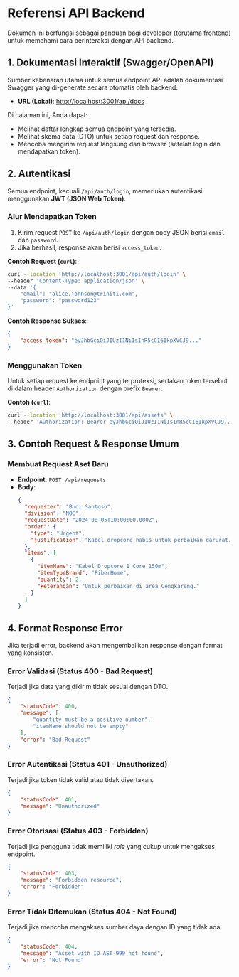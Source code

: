 # Referensi API Backend

Dokumen ini berfungsi sebagai panduan bagi developer (terutama frontend) untuk memahami cara berinteraksi dengan API backend.

## 1. Dokumentasi Interaktif (Swagger/OpenAPI)

Sumber kebenaran utama untuk semua endpoint API adalah dokumentasi Swagger yang di-generate secara otomatis oleh backend.

-   **URL (Lokal)**: [http://localhost:3001/api/docs](http://localhost:3001/api/docs)

Di halaman ini, Anda dapat:
-   Melihat daftar lengkap semua endpoint yang tersedia.
-   Melihat skema data (DTO) untuk setiap request dan response.
-   Mencoba mengirim request langsung dari browser (setelah login dan mendapatkan token).

## 2. Autentikasi

Semua endpoint, kecuali `/api/auth/login`, memerlukan autentikasi menggunakan **JWT (JSON Web Token)**.

### Alur Mendapatkan Token

1.  Kirim request `POST` ke `/api/auth/login` dengan body JSON berisi `email` dan `password`.
2.  Jika berhasil, response akan berisi `access_token`.

**Contoh Request (`curl`)**:
```bash
curl --location 'http://localhost:3001/api/auth/login' \
--header 'Content-Type: application/json' \
--data '{
    "email": "alice.johnson@triniti.com",
    "password": "password123"
}'
```

**Contoh Response Sukses**:
```json
{
    "access_token": "eyJhbGciOiJIUzI1NiIsInR5cCI6IkpXVCJ9..."
}
```

### Menggunakan Token

Untuk setiap request ke endpoint yang terproteksi, sertakan token tersebut di dalam header `Authorization` dengan prefix `Bearer`.

**Contoh (`curl`)**:
```bash
curl --location 'http://localhost:3001/api/assets' \
--header 'Authorization: Bearer eyJhbGciOiJIUzI1NiIsInR5cCI6IkpXVCJ9...'
```

## 3. Contoh Request & Response Umum

### Membuat Request Aset Baru

-   **Endpoint**: `POST /api/requests`
-   **Body**:
    ```json
    {
      "requester": "Budi Santoso",
      "division": "NOC",
      "requestDate": "2024-08-05T10:00:00.000Z",
      "order": {
        "type": "Urgent",
        "justification": "Kabel dropcore habis untuk perbaikan darurat."
      },
      "items": [
        {
          "itemName": "Kabel Dropcore 1 Core 150m",
          "itemTypeBrand": "FiberHome",
          "quantity": 2,
          "keterangan": "Untuk perbaikan di area Cengkareng."
        }
      ]
    }
    ```

## 4. Format Response Error

Jika terjadi error, backend akan mengembalikan response dengan format yang konsisten.

### Error Validasi (Status 400 - Bad Request)
Terjadi jika data yang dikirim tidak sesuai dengan DTO.

```json
{
    "statusCode": 400,
    "message": [
        "quantity must be a positive number",
        "itemName should not be empty"
    ],
    "error": "Bad Request"
}
```

### Error Autentikasi (Status 401 - Unauthorized)
Terjadi jika token tidak valid atau tidak disertakan.

```json
{
    "statusCode": 401,
    "message": "Unauthorized"
}
```

### Error Otorisasi (Status 403 - Forbidden)
Terjadi jika pengguna tidak memiliki _role_ yang cukup untuk mengakses endpoint.

```json
{
    "statusCode": 403,
    "message": "Forbidden resource",
    "error": "Forbidden"
}
```

### Error Tidak Ditemukan (Status 404 - Not Found)
Terjadi jika mencoba mengakses sumber daya dengan ID yang tidak ada.

```json
{
    "statusCode": 404,
    "message": "Asset with ID AST-999 not found",
    "error": "Not Found"
}
```